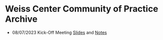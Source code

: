 # Weiss Center Community of Practice Archive
- 08/07/2023 Kick-Off Meeting [Slides](https://github.com/WeissCenter/cop/raw/main/WeissCenter_CoP_080723.pptx) and [Notes]()
